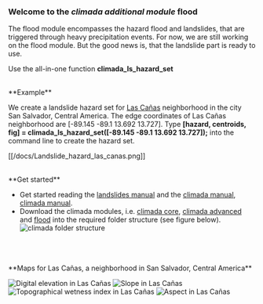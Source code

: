 ### Welcome to the *climada additional module*  **flood** 

The flood module encompasses the hazard flood and landslides, that are triggered through heavy precipitation events. For now, we are still working on the flood module. But the good news is, that the landslide part is ready to use.

Use the all-in-one function **climada_ls_hazard_set**

<br>
**Example**

We create a landslide hazard set for [Las Cañas](https://www.google.ch/maps/place/Ilopango,+El+Salvador) neighborhood in the city San Salvador, Central America. The edge coordinates of Las Cañas neighborhood are [-89.145 -89.1 13.692 13.727].
Type **[hazard, centroids, fig] = climada_ls_hazard_set([-89.145 -89.1 13.692 13.727]);** into the command line to create the hazard set.

[[/docs/Landslide_hazard_las_canas.png]]


<br>
**Get started**

* Get started reading the [landslides manual](/docs/climada_module_landslides.pdf) and the [climada manual](https://github.com/davidnbresch/climada/blob/master/docs/climada_manual.pdf), [climada manual](../../../climada/blob/master/docs/climada_manual.pdf).
* Download the climada modules, i.e. [climada core](https://github.com/davidnbresch/climada),  [climada advanced](https://github.com/davidnbresch/climada_advanced) and [flood](https://github.com/davidnbresch/climada_module_flood) into the required folder structure (see figure below).
![climada folder structure](https://raw.githubusercontent.com/wiki/davidnbresch/climada/images/climada_folder_structure.png)

<br>
<br>
<br>
**Maps for Las Cañas, a neighborhood in San Salvador, Central America**

![Digital elevation in Las Cañas](https://raw.githubusercontent.com/davidnbresch/climada_module_flood/master/docs/DEM_las_canas.png)
![Slope in Las Cañas](https://raw.githubusercontent.com/davidnbresch/climada_module_flood/master/docs/Slope_las_canas.png)
![Topographical wetness index in Las Cañas](https://raw.githubusercontent.com/davidnbresch/climada_module_flood/master/docs/TWI_las_canas.png)
![Aspect in Las Cañas](https://raw.githubusercontent.com/davidnbresch/climada_module_flood/master/docs/Aspect_las_canas.png)






